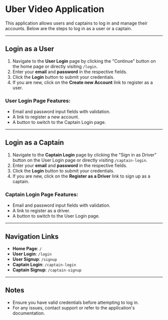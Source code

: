 # Uber Video Application

This application allows users and captains to log in and manage their accounts. Below are the steps to log in as a user or a captain.

---

## Login as a User

1. Navigate to the **User Login** page by clicking the "Continue" button on the home page or directly visiting `/login`.
2. Enter your **email** and **password** in the respective fields.
3. Click the **Login** button to submit your credentials.
4. If you are new, click on the **Create new Account** link to register as a user.

### User Login Page Features:

- Email and password input fields with validation.
- A link to register a new account.
- A button to switch to the Captain Login page.

---

## Login as a Captain

1. Navigate to the **Captain Login** page by clicking the "Sign in as Driver" button on the User Login page or directly visiting `/captain-login`.
2. Enter your **email** and **password** in the respective fields.
3. Click the **Login** button to submit your credentials.
4. If you are new, click on the **Register as a Driver** link to sign up as a captain.

### Captain Login Page Features:

- Email and password input fields with validation.
- A link to register as a driver.
- A button to switch to the User Login page.

---

## Navigation Links

- **Home Page**: `/`
- **User Login**: `/login`
- **User Signup**: `/signup`
- **Captain Login**: `/captain-login`
- **Captain Signup**: `/captain-signup`

---

## Notes

- Ensure you have valid credentials before attempting to log in.
- For any issues, contact support or refer to the application's documentation.
